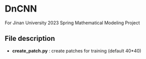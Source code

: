# DnCNN
For Jinan University 2023 Spring Mathematical Modeling Project

## File description
- **create_patch.py** : create patches for training (default 40*40)